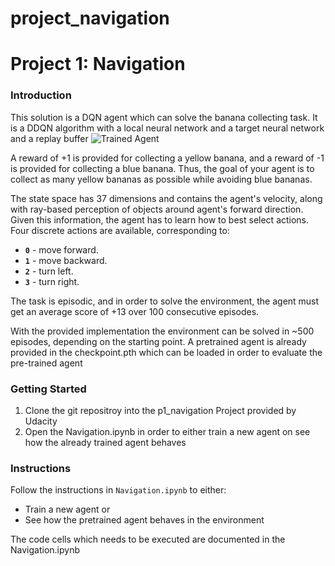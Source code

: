 # project_navigation
[//]: # (Image References)

[image1]: https://user-images.githubusercontent.com/10624937/42135619-d90f2f28-7d12-11e8-8823-82b970a54d7e.gif "Trained Agent"

# Project 1: Navigation

### Introduction

This solution is a DQN agent which can solve the banana collecting task.
It is a DDQN algorithm with a local neural network and a target neural network and a replay buffer
![Trained Agent][image1]

A reward of +1 is provided for collecting a yellow banana, and a reward of -1 is provided for collecting a blue banana.  Thus, the goal of your agent is to collect as many yellow bananas as possible while avoiding blue bananas.  

The state space has 37 dimensions and contains the agent's velocity, along with ray-based perception of objects around agent's forward direction.  Given this information, the agent has to learn how to best select actions.  Four discrete actions are available, corresponding to:
- **`0`** - move forward.
- **`1`** - move backward.
- **`2`** - turn left.
- **`3`** - turn right.

The task is episodic, and in order to solve the environment, the agent must get an average score of +13 over 100 consecutive episodes.

With the provided implementation the environment can be solved in ~500 episodes, depending on the starting point. 
A pretrained agent is already provided in the checkpoint.pth which can be loaded in order to evaluate the pre-trained agent

### Getting Started

1. Clone the git repositroy into the p1_navigation Project provided by Udacity
2. Open the Navigation.ipynb in order to either train a new agent on see how the already trained agent behaves

### Instructions

Follow the instructions in `Navigation.ipynb` to either:

- Train a new agent or
- See how the pretrained agent behaves in the environment

The code cells which needs to be executed are documented in the Navigation.ipynb

